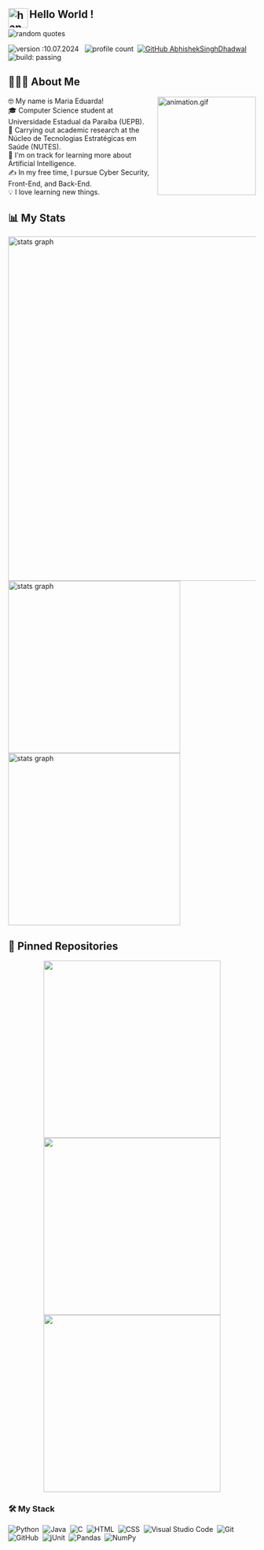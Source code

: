 <div align="left"> 
  
  ## <img alt="handwavegif" src="https://user-images.githubusercontent.com/39513876/112366216-8cfe7400-8cfe-11eb-8116-7d3dbae20e97.gif" width='40' align="left"/> Hello World !

  <img alt="random quotes" src="https://quotes-github-readme.vercel.app/api?type=horizontal&theme=dark"/>
  
  ![version :10.07.2024](https://img.shields.io/badge/version-10.07.2024-informational) &nbsp;
  ![profile count](https://komarev.com/ghpvc/?username=thinkmadu&color=red)&nbsp;
  [![GitHub AbhishekSinghDhadwal](https://img.shields.io/github/followers/AbhishekSinghDhadwal?label=follow&style=social)](https://github.com/AbhishekSinghDhadwal)&nbsp;
  ![build: passing](https://img.shields.io/badge/build-passing-success)
</div>

## 👨🏻‍💻&nbsp;About Me
<img alt="animation.gif" src="https://github.com/thinkmadu/readmeTEST/blob/main/animation.png" align="right" width="200"/>

🤓&nbsp;My name is Maria Eduarda!\
🎓&nbsp;Computer Science student at Universidade Estadual da Paraíba (UEPB).\
🔭&nbsp;Carrying out academic research at the Núcleo de Tecnologias Estratégicas em Saúde (NUTES).\
🌱&nbsp;I'm on track for learning more about Artificial Intelligence.\
✍️&nbsp;In my free time, I pursue Cyber Security, Front-End, and Back-End.\
💡&nbsp;I love learning new things.

## 📊&nbsp;My Stats
<div align="left">
  <img src="http://github-profile-summary-cards.vercel.app/api/cards/profile-details?username=thinkmadu&theme=gotham" width=700  alt="stats graph"/>
</div>
<div align="left">
  <img src="http://github-profile-summary-cards.vercel.app/api/cards/repos-per-language?username=thinkmadu&theme=gotham" width=350  alt="stats graph"/>
  <img src="http://github-profile-summary-cards.vercel.app/api/cards/productive-time?username=thinkmadu&theme=gotham&utcOffset=8" width=350  alt="stats graph"/>
</div>

## 📕&nbsp;Pinned Repositories
<p align="center">
	<a href="https://github.com/thinkmadu/2048-game">
		<img align="center" src="https://github-readme-stats.vercel.app/api/pin/?username=thinkmadu&repo=2048-game&hide_border=true&theme=dark&show_icons=true" width="360"/>
	</a>
	<a href="https://github.com/thinkmadu/calculadora">
		<img align="center" src="https://github-readme-stats.vercel.app/api/pin/?username=thinkmadu&repo=calculadora&hide_border=true&theme=dark&show_icons=true" width="360"/>
	</a>
	<a href="https://github.com/thinkmadu/portifolio_pessoal">
		<img align="center" src="https://github-readme-stats.vercel.app/api/pin/?username=thinkmadu&repo=portifolio_pessoal&hide_border=true&theme=dark&show_icons=true" width="360"/>
	</a>
</p>

### 🛠&nbsp;My Stack
![Python](https://img.shields.io/badge/-Python-05122A?style=flat&logo=python)&nbsp;
![Java](https://img.shields.io/badge/-Java-05122A?style=flat&logo=Java&logoColor=FFA518)&nbsp;
![C](https://img.shields.io/badge/-C-05122A?style=flat&logo=C&logoColor=A8B9CC)&nbsp;
![HTML](https://img.shields.io/badge/-HTML-05122A?style=flat&logo=HTML5)&nbsp;
![CSS](https://img.shields.io/badge/-CSS-05122A?style=flat&logo=CSS3&logoColor=1572B6)&nbsp;
![Visual Studio Code](https://img.shields.io/badge/-Visual%20Studio%20Code-05122A?style=flat&logo=visual-studio-code&logoColor=007ACC)&nbsp;
![Git](https://img.shields.io/badge/-Git-05122A?style=flat&logo=git)&nbsp;
![GitHub](https://img.shields.io/badge/-GitHub-05122A?style=flat&logo=github)&nbsp;
![jUnit](https://img.shields.io/badge/jUnit%20-%23150458.svg?&style=flat&logo=Java&logoColor=white)&nbsp;
![Pandas](https://img.shields.io/badge/pandas%20-%23150458.svg?&style=flat&logo=pandas&logoColor=white)&nbsp;
![NumPy](https://img.shields.io/badge/numpy%20-%23013243.svg?&style=flat&logo=numpy&logoColor=white)&nbsp;
